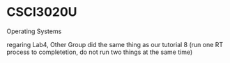 # CSCI3020U
Operating Systems

regaring Lab4, Other Group did the same thing as our tutorial 8 (run one RT process to completetion, do not run two things at the same time)
